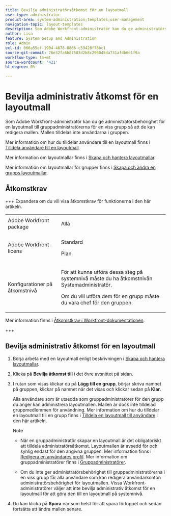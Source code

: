 ```yaml
---
title: Bevilja administratörsåtkomst för en layoutmall
user-type: administrator
product-area: system-administration;templates;user-management
navigation-topic: layout-templates
description: Som Adobe Workfront-administratör kan du ge administratörsbehörighet för en layoutmall till gruppadministratörerna för en viss grupp så att de kan redigera mallen. Mallen tilldelas inte användarna i gruppen.
author: Lisa
feature: System Setup and Administration
role: Admin
exl-id: 066a55ef-1904-4678-8866-c59428f78bc1
source-git-commit: 76e32fa6b87583d2b8c296045da731afdb6d1f9a
workflow-type: tm+mt
source-wordcount: '421'
ht-degree: 0%

---
```


# Bevilja administrativ åtkomst för en layoutmall

Som Adobe Workfront-administratör kan du ge administratörsbehörighet för en layoutmall till gruppadministratörerna för en viss grupp så att de kan redigera mallen. Mallen tilldelas inte användarna i gruppen.

Mer information om hur du tilldelar användare till en layoutmall finns i [Tilldela användare till en layoutmall](../../../administration-and-setup/customize-workfront/use-layout-templates/assign-users-to-layout-template.md).

Mer information om layoutmallar finns i [Skapa och hantera layoutmallar](../../../administration-and-setup/customize-workfront/use-layout-templates/create-and-manage-layout-templates.md).

Mer information om layoutmallar för grupper finns i [Skapa och ändra en grupps layoutmallar](../../../administration-and-setup/manage-groups/work-with-group-objects/create-and-modify-a-groups-layout-templates.md).

## Åtkomstkrav

+++ Expandera om du vill visa åtkomstkrav för funktionerna i den här artikeln.

<table style="table-layout:auto"> 
 <col> 
 <col> 
 <tbody> 
  <tr> 
   <td>Adobe Workfront package</td> 
   <td><p>Alla</p></td> 
  </tr> 
  <tr> 
   <td>Adobe Workfront-licens</td> 
   <td><p>Standard</p>
       <p>Plan</p></td>
  </tr> 
  </tr> 
  <tr> 
   <td>Konfigurationer på åtkomstnivå</td> 
   <td> <p>För att kunna utföra dessa steg på systemnivå måste du ha åtkomstnivån Systemadministratör.</p>
        <p>Om du vill utföra dem för en grupp måste du vara chef för den gruppen.</p> </td> 
  </tr> 
 </tbody> 
</table>

Mer information finns i [Åtkomstkrav i Workfront-dokumentationen](/help/quicksilver/administration-and-setup/add-users/access-levels-and-object-permissions/access-level-requirements-in-documentation.md).

+++

## Bevilja administrativ åtkomst för en layoutmall

1. Börja arbeta med en layoutmall enligt beskrivningen i [Skapa och hantera layoutmallar](../../../administration-and-setup/customize-workfront/use-layout-templates/create-and-manage-layout-templates.md).
1. Klicka på **Bevilja åtkomst till** i det övre avsnittet på sidan.
1. I rutan som visas klickar du på **Lägg till en grupp**, börjar skriva namnet på gruppen, klickar på namnet när det visas och klickar sedan på **Klar**.

   Alla användare som är utsedda som gruppadministratörer för den grupp du anger kan administrera layoutmallen. Mallen är dock inte tilldelad gruppmedlemmen för användning. Mer information om hur du tilldelar en layoutmall till en grupp finns i [Tilldela en layoutmall till användare](../../../administration-and-setup/customize-workfront/use-layout-templates/assign-users-to-layout-template.md#assign) i den här artikeln.

   >[!NOTE]
   >
   >* När en gruppadministratör skapar en layoutmall är det obligatoriskt att tilldela administratörsåtkomst. Layoutmallen är avsedd för och synlig endast för den angivna gruppen. Mer information finns i [Redigera en användares profil](../../../administration-and-setup/add-users/create-and-manage-users/edit-a-users-profile.md). Mer information om gruppadministratörer finns i [Gruppadministratörer](../../../administration-and-setup/manage-groups/group-roles/group-administrators.md).
   >   
   >* Om du inte ger administratörsbehörighet till gruppadministratörerna i en viss grupp får alla användare som kan redigera användarkonton administratörsbehörighet för layoutmallen. Vissa Workfront-administratörer väljer att inte bevilja administrativ åtkomst för en layoutmall för att göra den till en layoutmall på systemnivå.

1. Du kan klicka på **Spara** när som helst för att spara förloppet och sedan fortsätta att ändra mallen senare.
